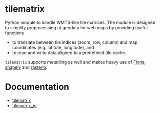# tilematrix
Python module to handle WMTS-like tile matrices. The module is designed to simplify preprocessing of geodata for web maps by providing useful functions
* to translate between tile indices (zoom, row, column) and map coordinates (e.g. latitute, longitude), and
* to read and write data aligned to a predefined tile cache.

``tilematrix`` supports metatiling as well and makes heavy use of [Fiona](https://github.com/Toblerity/Fiona), [shapely](https://github.com/Toblerity/shapely) and [rasterio](https://github.com/mapbox/rasterio).

# Documentation

* [tilematrix](doc/tilematrix.md)
* [tilematrix_io](doc/tilematrixio.md)
